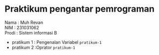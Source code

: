 # Praktikum pengantar pemrograman

<div> Nama  : Muh Revan </div>
<div> NIM   : 231031062 </div>
<div> Prodi : Sistem informasi B </div>

* pratikum 1 : Pengenalan Variabel `pratikum-1`
* pratikum 2 :Oprator `pratikum-1`
